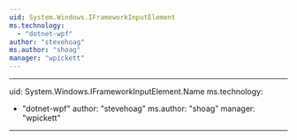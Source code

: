 ```yaml
---
uid: System.Windows.IFrameworkInputElement
ms.technology: 
  - "dotnet-wpf"
author: "stevehoag"
ms.author: "shoag"
manager: "wpickett"
---
```


---
uid: System.Windows.IFrameworkInputElement.Name
ms.technology: 
  - "dotnet-wpf"
author: "stevehoag"
ms.author: "shoag"
manager: "wpickett"
---
